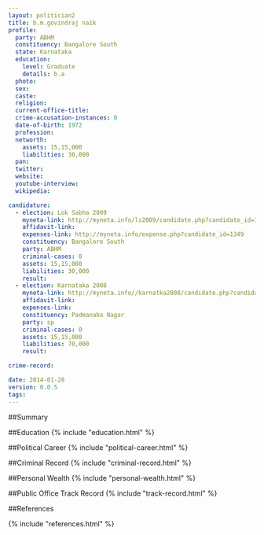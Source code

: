 ```yaml
---
layout: politician2
title: b.m.govindraj naik
profile: 
  party: ABHM
  constituency: Bangalore South
  state: Karnataka
  education: 
    level: Graduate
    details: b.a
  photo: 
  sex: 
  caste: 
  religion: 
  current-office-title: 
  crime-accusation-instances: 0
  date-of-birth: 1972
  profession: 
  networth: 
    assets: 15,15,000
    liabilities: 30,000
  pan: 
  twitter: 
  website: 
  youtube-interview: 
  wikipedia: 

candidature: 
  - election: Lok Sabha 2009
    myneta-link: http://myneta.info/ls2009/candidate.php?candidate_id=1349
    affidavit-link: 
    expenses-link: http://myneta.info/expense.php?candidate_id=1349
    constituency: Bangalore South 
    party: ABHM
    criminal-cases: 0
    assets: 15,15,000
    liabilities: 30,000
    result:  
  - election: Karnataka 2008
    myneta-link: http://myneta.info//karnatka2008/candidate.php?candidate_id=189
    affidavit-link: 
    expenses-link: 
    constituency: Padmanaba Nagar 
    party: sp
    criminal-cases: 0
    assets: 15,15,000
    liabilities: 70,000
    result:  

crime-record: 

date: 2014-01-28
version: 0.0.5
tags: 
---
```

##Summary


##Education
{% include "education.html" %}


##Political Career
{% include "political-career.html" %}


##Criminal Record
{% include "criminal-record.html" %}


##Personal Wealth
{% include "personal-wealth.html" %}


##Public Office Track Record
{% include "track-record.html" %}


##References


{% include "references.html" %}